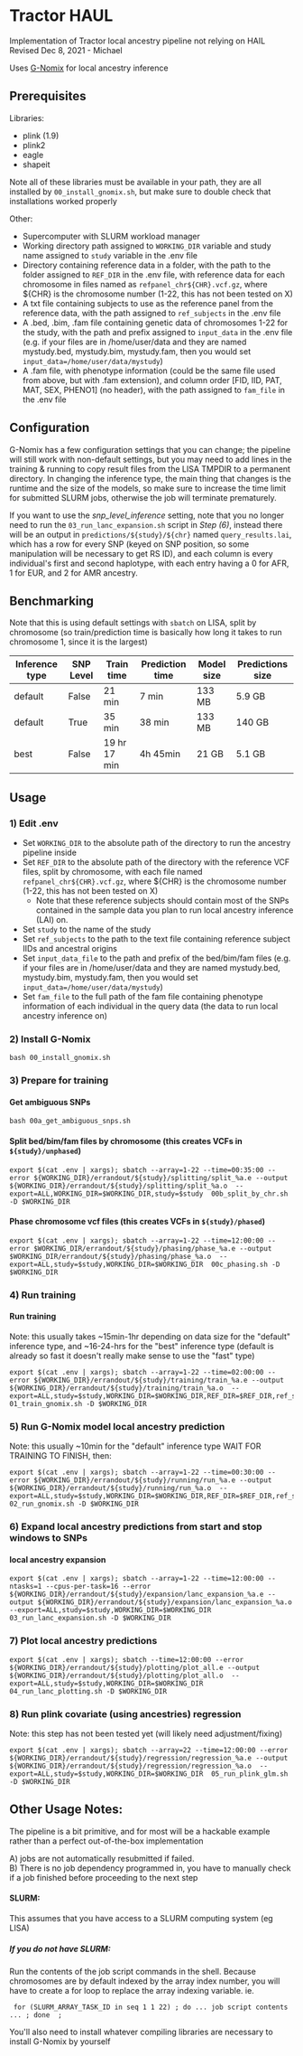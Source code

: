 # Tractor HAUL
Implementation of Tractor local ancestry pipeline not relying on HAIL  
Revised Dec 8, 2021 - Michael

Uses [G-Nomix](https://github.com/AI-sandbox/gnomix) for local ancestry inference

## Prerequisites
Libraries:
- plink (1.9)
- plink2
- eagle
- shapeit

Note all of these libraries must be available in your path, they are all installed by `00_install_gnomix.sh`, but make sure to double check that installations worked properly

Other:
- Supercomputer with SLURM workload manager
- Working directory path assigned to `WORKING_DIR` variable and study name assigned to `study` variable in the .env file
- Directory containing reference data in a folder, with the path to the folder assigned to `REF_DIR` in the .env file, with reference data for each chromosome in files named as `refpanel_chr${CHR}.vcf.gz`, where ${CHR} is the chromosome number (1-22, this has not been tested on X)
- A txt file containing subjects to use as the reference panel from the reference data, with the path assigned to `ref_subjects` in the .env file
- A .bed, .bim, .fam file containing genetic data of chromosomes 1-22 for the study, with the path and prefix assigned to `input_data` in the .env file (e.g. if your files are in /home/user/data and they are named mystudy.bed, mystudy.bim, mystudy.fam, then you would set `input_data=/home/user/data/mystudy`)
- A .fam file, with phenotype information (could be the same file used from above, but with .fam extension), and column order [FID, IID, PAT, MAT, SEX, PHENO1] (no header), with the path assigned to `fam_file` in the .env file

## Configuration
G-Nomix has a few configuration settings that you can change; the pipeline will still work with non-default settings, but you may need to add lines in the training & running to copy result files from the LISA TMPDIR to a permanent directory. In changing the inference type, the main thing that changes is the runtime and the size of the models, so make sure to increase the time limit for submitted SLURM jobs, otherwise the job will terminate prematurely.

If you want to use the *snp_level_inference* setting, note that you no longer need to run the `03_run_lanc_expansion.sh` script in *Step (6)*, instead there will be an output in `predictions/${study}/${chr}` named `query_results.lai`, which has a row for every SNP (keyed on SNP position, so some manipulation will be necessary to get RS ID), and each column is every individual's first and second haplotype, with each entry having a 0 for AFR, 1 for EUR, and 2 for AMR ancestry.

## Benchmarking
Note that this is using default settings with `sbatch` on LISA, split by chromosome (so train/prediction time is basically how long it takes to run chromosome 1, since it is the largest)

| Inference type | SNP Level | Train time | Prediction time | Model size | Predictions size |
| --- | --- | --- | --- | --- | --- |
| default | False | 21 min | 7 min | 133 MB | 5.9 GB |
| default | True | 35 min | 38 min | 133 MB | 140 GB |
| best | False | 19 hr 17 min | 4h 45min | 21 GB | 5.1 GB |

## Usage
### 1) Edit .env
- Set `WORKING_DIR` to the absolute path of the directory to run the ancestry pipeline inside
- Set `REF_DIR` to the absolute path of the directory with the reference VCF files, split by chromosome, with each file named `refpanel_chr${CHR}.vcf.gz`, where ${CHR} is the chromosome number (1-22, this has not been tested on X)
    - Note that these reference subjects should contain most of the SNPs contained in the sample data you plan to run local ancestry inference (LAI) on.
- Set `study` to the name of the study
- Set `ref_subjects` to the path to the text file containing reference subject IIDs and ancestral origins
- Set `input_data_file` to the path and prefix of the bed/bim/fam files (e.g. if your files are in /home/user/data and they are named mystudy.bed, mystudy.bim, mystudy.fam, then you would set `input_data=/home/user/data/mystudy`)
- Set `fam_file` to the full path of the fam file containing phenotype information of each individual in the query data (the data to run local ancestry inference on)


### 2) Install G-Nomix
```
bash 00_install_gnomix.sh
```

### 3) Prepare for training

#### Get ambiguous SNPs
```
bash 00a_get_ambiguous_snps.sh
```

#### Split bed/bim/fam files by chromosome (this creates VCFs in `${study}/unphased`)
```
export $(cat .env | xargs); sbatch --array=1-22 --time=00:35:00 --error ${WORKING_DIR}/errandout/${study}/splitting/split_%a.e --output ${WORKING_DIR}/errandout/${study}/splitting/split_%a.o  --export=ALL,WORKING_DIR=$WORKING_DIR,study=$study  00b_split_by_chr.sh -D $WORKING_DIR
```

#### Phase chromosome vcf files (this creates VCFs in `${study}/phased`)
```
export $(cat .env | xargs); sbatch --array=1-22 --time=12:00:00 --error $WORKING_DIR/errandout/${study}/phasing/phase_%a.e --output $WORKING_DIR/errandout/${study}/phasing/phase_%a.o  --export=ALL,study=$study,WORKING_DIR=$WORKING_DIR  00c_phasing.sh -D $WORKING_DIR
```

### 4) Run training

#### Run training
Note: this usually takes ~15min-1hr depending on data size for the "default" inference type, and ~16-24-hrs for the "best" inference type (default is already so fast it doesn't really make sense to use the "fast" type)
```
export $(cat .env | xargs); sbatch --array=1-22 --time=02:00:00 --error ${WORKING_DIR}/errandout/${study}/training/train_%a.e --output ${WORKING_DIR}/errandout/${study}/training/train_%a.o  --export=ALL,study=$study,WORKING_DIR=$WORKING_DIR,REF_DIR=$REF_DIR,ref_subjects=$ref_subjects  01_train_gnomix.sh -D $WORKING_DIR
```

### 5) Run G-Nomix model local ancestry prediction
Note: this usually ~10min for the "default" inference type
WAIT FOR TRAINING TO FINISH, then:
```
export $(cat .env | xargs); sbatch --array=1-22 --time=00:30:00 --error ${WORKING_DIR}/errandout/${study}/running/run_%a.e --output ${WORKING_DIR}/errandout/${study}/running/run_%a.o  --export=ALL,study=$study,WORKING_DIR=$WORKING_DIR,REF_DIR=$REF_DIR,ref_subjects=$ref_subjects  02_run_gnomix.sh -D $WORKING_DIR
```

### 6) Expand local ancestry predictions from start and stop windows to SNPs

#### local ancestry expansion
```
export $(cat .env | xargs); sbatch --array=1-22 --time=12:00:00 --ntasks=1 --cpus-per-task=16 --error ${WORKING_DIR}/errandout/${study}/expansion/lanc_expansion_%a.e --output ${WORKING_DIR}/errandout/${study}/expansion/lanc_expansion_%a.o  --export=ALL,study=$study,WORKING_DIR=$WORKING_DIR  03_run_lanc_expansion.sh -D $WORKING_DIR
```

### 7) Plot local ancestry predictions
```
export $(cat .env | xargs); sbatch --time=12:00:00 --error ${WORKING_DIR}/errandout/${study}/plotting/plot_all.e --output ${WORKING_DIR}/errandout/${study}/plotting/plot_all.o  --export=ALL,study=$study,WORKING_DIR=$WORKING_DIR  04_run_lanc_plotting.sh -D $WORKING_DIR
```


### 8) Run plink covariate (using ancestries) regression
Note: this step has not been tested yet (will likely need adjustment/fixing)
```
export $(cat .env | xargs); sbatch --array=22 --time=12:00:00 --error ${WORKING_DIR}/errandout/${study}/regression/regression_%a.e --output ${WORKING_DIR}/errandout/${study}/regression/regression_%a.o  --export=ALL,study=$study,WORKING_DIR=$WORKING_DIR  05_run_plink_glm.sh -D $WORKING_DIR

```

## Other Usage Notes:  

The pipeline is a bit primitive, and for most will be a hackable example rather than a perfect out-of-the-box implementation

  A) jobs are not automatically resubmitted if failed.  
  B) There is no job dependency programmed in, you have to manually check if a job finished before proceeding to the next step  

#### SLURM:
 This assumes that you have access to a SLURM computing system (eg LISA)

##### If you do not have SLURM:  
   Run the contents of the job script commands in the shell. Because chromosomes are by default indexed by the array index number, you will have to create a for loop to replace the array indexing variable. ie.

     for (SLURM_ARRAY_TASK_ID in seq 1 1 22) ; do ... job script contents ... ; done  ;  

   You'll also need to install whatever compiling libraries are necessary to install G-Nomix by yourself
